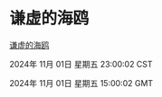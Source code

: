 # 谦虚的海鸥
[谦虚的海鸥](http://219.139.197.74:56308/qxdho/course/base/hotlink/index.php)

2024年 11月 01日 星期五 23:00:02 CST

2024年 11月 01日 星期五 15:00:02 GMT
